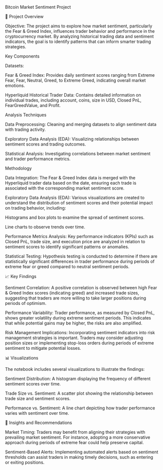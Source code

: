 Bitcoin Market Sentiment Project


📘 Project Overview


Objective:
The project aims to explore how market sentiment, particularly the Fear & Greed Index, influences trader behavior and performance in the cryptocurrency market. By analyzing historical trading data and sentiment indicators, the goal is to identify patterns that can inform smarter trading strategies.


Key Components


Datasets:

Fear & Greed Index: Provides daily sentiment scores ranging from Extreme Fear, Fear, Neutral, Greed, to Extreme Greed, indicating overall market emotions.

Hyperliquid Historical Trader Data: Contains detailed information on individual trades, including account, coins, size in USD, Closed PnL, FearGreedValue, and Profit.


Analysis Techniques


Data Preprocessing: Cleaning and merging datasets to align sentiment data with trading activity.


Exploratory Data Analysis (EDA): Visualizing relationships between sentiment scores and trading outcomes.


Statistical Analysis: Investigating correlations between market sentiment and trader performance metrics.


Methodology


Data Integration:
The Fear & Greed Index data is merged with the Hyperliquid trader data based on the date, ensuring each trade is associated with the corresponding market sentiment score.


Exploratory Data Analysis (EDA):
Various visualizations are created to understand the distribution of sentiment scores and their potential impact on trading behavior, including:

Histograms and box plots to examine the spread of sentiment scores.

Line charts to observe trends over time.


Performance Metrics Analysis:
Key performance indicators (KPIs) such as Closed PnL, trade size, and execution price are analyzed in relation to sentiment scores to identify significant patterns or anomalies.


Statistical Testing:
Hypothesis testing is conducted to determine if there are statistically significant differences in trader performance during periods of extreme fear or greed compared to neutral sentiment periods.



📈 Key Findings


Sentiment Correlation:
A positive correlation is observed between high Fear & Greed Index scores (indicating greed) and increased trade sizes, suggesting that traders are more willing to take larger positions during periods of optimism.


Performance Variability:
Trader performance, as measured by Closed PnL, shows greater volatility during extreme sentiment periods. This indicates that while potential gains may be higher, the risks are also amplified.


Risk Management Implications:
Incorporating sentiment indicators into risk management strategies is important. Traders may consider adjusting position sizes or implementing stop-loss orders during periods of extreme sentiment to mitigate potential losses.


📊 Visualizations

The notebook includes several visualizations to illustrate the findings:


Sentiment Distribution:
A histogram displaying the frequency of different sentiment scores over time.


Trade Size vs. Sentiment:
A scatter plot showing the relationship between trade size and sentiment scores.

Performance vs. Sentiment:
A line chart depicting how trader performance varies with sentiment over time.


🧠 Insights and Recommendations

Market Timing:
Traders may benefit from aligning their strategies with prevailing market sentiment. For instance, adopting a more conservative approach during periods of extreme fear could help preserve capital.

Sentiment-Based Alerts:
Implementing automated alerts based on sentiment thresholds can assist traders in making timely decisions, such as entering or exiting positions.


